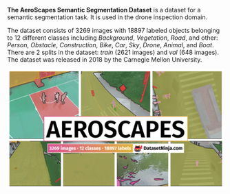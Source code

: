 **The AeroScapes Semantic Segmentation Dataset** is a dataset for a semantic segmentation task. It is used in the drone inspection domain. 

The dataset consists of 3269 images with 18897 labeled objects belonging to 12 different classes including *Background*, *Vegetation*, *Road*, and other: *Person*, *Obstacle*, *Construction*, *Bike*, *Car*, *Sky*, *Drone*, *Animal*, and *Boat*. There are 2 splits in the dataset: *train* (2621 images) and *val* (648 images). The dataset was released in 2018 by the Carnegie Mellon University.

<img src="https://github.com/dataset-ninja/aeroscapes/raw/main/visualizations/poster.png">
